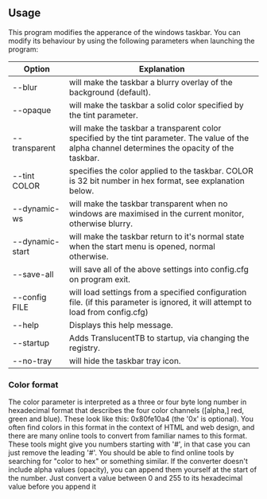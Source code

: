 ## Usage
This program modifies the apperance of the windows taskbar.
You can modify its behaviour by using the following parameters when launching the program:

Option | Explanation
------------ | -------
--blur          | will make the taskbar a blurry overlay of the background (default). 
--opaque        | will make the taskbar a solid color specified by the tint parameter. 
--transparent   | will make the taskbar a transparent color specified by the tint parameter.  The value of the alpha channel determines the opacity of the taskbar. 
--tint COLOR    | specifies the color applied to the taskbar. COLOR is 32 bit number in hex format, see explanation below. 
--dynamic-ws    | will make the taskbar transparent when no windows are maximised in the current monitor, otherwise blurry.
--dynamic-start | will make the taskbar return to it's normal state when the start menu is opened, normal otherwise.
--save-all      | will save all of the above settings into config.cfg on program exit.
--config FILE   | will load settings from a specified configuration file. (if this parameter is ignored, it will attempt to load from config.cfg)
--help          | Displays this help message.
--startup       | Adds TranslucentTB to startup, via changing the registry.
--no-tray       | will hide the taskbar tray icon.

### Color format
The color parameter is interpreted as a three or four byte long number in hexadecimal format that 
describes the four color channels ([alpha,] red, green and blue). These look like this: 
0x80fe10a4 (the '0x' is optional). You often find colors in this format in the context of HTML and 
web design, and there are many online tools to convert from familiar names to this format. These 
tools might give you numbers starting with '#', in that case you can just remove the leading '#'. 
You should be able to find online tools by searching for "color to hex" or something similar. 
If the converter doesn't include alpha values (opacity), you can append them yourself at the start 
of the number. Just convert a value between 0 and 255 to its hexadecimal value before you append it
